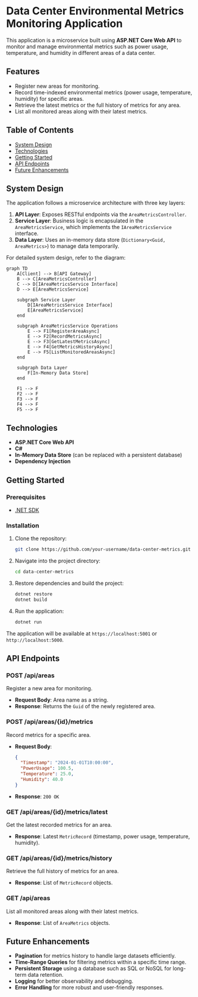 # Data Center Environmental Metrics Monitoring Application

This application is a microservice built using **ASP.NET Core Web API** to monitor and manage environmental metrics such as power usage, temperature, and humidity in different areas of a data center.

## Features
- Register new areas for monitoring.
- Record time-indexed environmental metrics (power usage, temperature, humidity) for specific areas.
- Retrieve the latest metrics or the full history of metrics for any area.
- List all monitored areas along with their latest metrics.

## Table of Contents
- [System Design](#system-design)
- [Technologies](#technologies)
- [Getting Started](#getting-started)
- [API Endpoints](#api-endpoints)
- [Future Enhancements](#future-enhancements)

## System Design

The application follows a microservice architecture with three key layers:
1. **API Layer**: Exposes RESTful endpoints via the `AreaMetricsController`.
2. **Service Layer**: Business logic is encapsulated in the `AreaMetricsService`, which implements the `IAreaMetricsService` interface.
3. **Data Layer**: Uses an in-memory data store (`Dictionary<Guid, AreaMetrics>`) to manage data temporarily.

For detailed system design, refer to the diagram:

```mermaid
graph TD
    A[Client] --> B[API Gateway]
    B --> C[AreaMetricsController]
    C --> D[IAreaMetricsService Interface]
    D --> E[AreaMetricsService]
    
    subgraph Service Layer
        D[IAreaMetricsService Interface]
        E[AreaMetricsService]
    end

    subgraph AreaMetricsService Operations
        E --> F1[RegisterAreaAsync]
        E --> F2[RecordMetricsAsync]
        E --> F3[GetLatestMetricsAsync]
        E --> F4[GetMetricsHistoryAsync]
        E --> F5[ListMonitoredAreasAsync]
    end

    subgraph Data Layer
        F[In-Memory Data Store]
    end

    F1 --> F
    F2 --> F
    F3 --> F
    F4 --> F
    F5 --> F
```

## Technologies
- **ASP.NET Core Web API**
- **C#**
- **In-Memory Data Store** (can be replaced with a persistent database)
- **Dependency Injection**

## Getting Started

### Prerequisites
- [.NET SDK](https://dotnet.microsoft.com/download)

### Installation

1. Clone the repository:
    ```bash
    git clone https://github.com/your-username/data-center-metrics.git
    ```

2. Navigate into the project directory:
    ```bash
    cd data-center-metrics
    ```

3. Restore dependencies and build the project:
    ```bash
    dotnet restore
    dotnet build
    ```

4. Run the application:
    ```bash
    dotnet run
    ```

The application will be available at `https://localhost:5001` or `http://localhost:5000`.

## API Endpoints

### POST /api/areas
Register a new area for monitoring.
- **Request Body**: Area name as a string.
- **Response**: Returns the `Guid` of the newly registered area.

### POST /api/areas/{id}/metrics
Record metrics for a specific area.
- **Request Body**:
    ```json
    {
      "Timestamp": "2024-01-01T10:00:00",
      "PowerUsage": 100.5,
      "Temperature": 25.0,
      "Humidity": 40.0
    }
    ```
- **Response**: `200 OK`

### GET /api/areas/{id}/metrics/latest
Get the latest recorded metrics for an area.
- **Response**: Latest `MetricRecord` (timestamp, power usage, temperature, humidity).

### GET /api/areas/{id}/metrics/history
Retrieve the full history of metrics for an area.
- **Response**: List of `MetricRecord` objects.

### GET /api/areas
List all monitored areas along with their latest metrics.
- **Response**: List of `AreaMetrics` objects.

## Future Enhancements
- **Pagination** for metrics history to handle large datasets efficiently.
- **Time-Range Queries** for filtering metrics within a specific time range.
- **Persistent Storage** using a database such as SQL or NoSQL for long-term data retention.
- **Logging** for better observability and debugging.
- **Error Handling** for more robust and user-friendly responses.
